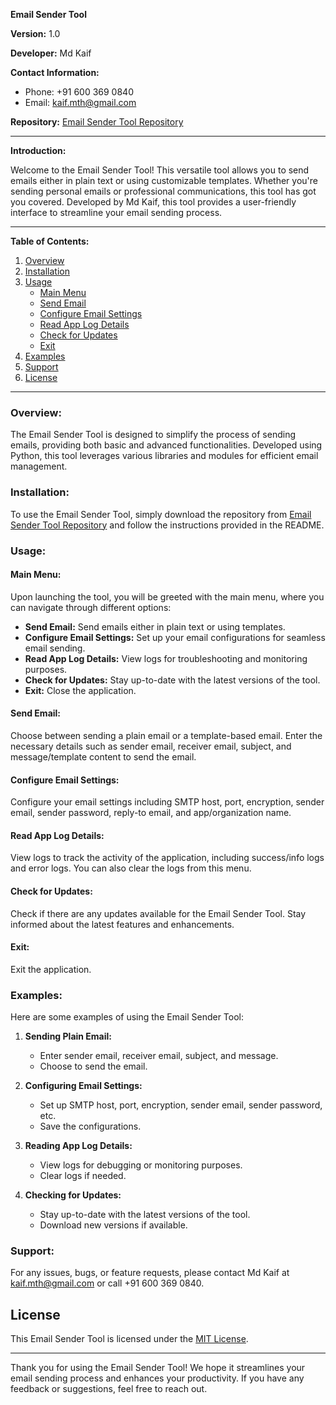 **Email Sender Tool**

**Version:** 1.0

**Developer:** Md Kaif

**Contact Information:**
- Phone: +91 600 369 0840
- Email: kaif.mth@gmail.com

**Repository:** [Email Sender Tool Repository](https://github.com/tosprodev/Email-Sender-Tool)

---

**Introduction:**

Welcome to the Email Sender Tool! This versatile tool allows you to send emails either in plain text or using customizable templates. Whether you're sending personal emails or professional communications, this tool has got you covered. Developed by Md Kaif, this tool provides a user-friendly interface to streamline your email sending process.

---

**Table of Contents:**
1. [Overview](#overview)
2. [Installation](#installation)
3. [Usage](#usage)
    - [Main Menu](#main-menu)
    - [Send Email](#send-email)
    - [Configure Email Settings](#configure-email-settings)
    - [Read App Log Details](#read-app-log-details)
    - [Check for Updates](#check-for-updates)
    - [Exit](#exit)
4. [Examples](#examples)
5. [Support](#support)
6. [License](#license)

---

### Overview:

The Email Sender Tool is designed to simplify the process of sending emails, providing both basic and advanced functionalities. Developed using Python, this tool leverages various libraries and modules for efficient email management.

### Installation:

To use the Email Sender Tool, simply download the repository from [Email Sender Tool Repository](https://github.com/tosprodev/Email-Sender-Tool) and follow the instructions provided in the README.

### Usage:

#### Main Menu:

Upon launching the tool, you will be greeted with the main menu, where you can navigate through different options:

- **Send Email:** Send emails either in plain text or using templates.
- **Configure Email Settings:** Set up your email configurations for seamless email sending.
- **Read App Log Details:** View logs for troubleshooting and monitoring purposes.
- **Check for Updates:** Stay up-to-date with the latest versions of the tool.
- **Exit:** Close the application.

#### Send Email:

Choose between sending a plain email or a template-based email. Enter the necessary details such as sender email, receiver email, subject, and message/template content to send the email.

#### Configure Email Settings:

Configure your email settings including SMTP host, port, encryption, sender email, sender password, reply-to email, and app/organization name.

#### Read App Log Details:

View logs to track the activity of the application, including success/info logs and error logs. You can also clear the logs from this menu.

#### Check for Updates:

Check if there are any updates available for the Email Sender Tool. Stay informed about the latest features and enhancements.

#### Exit:

Exit the application.

### Examples:

Here are some examples of using the Email Sender Tool:

1. **Sending Plain Email:**
    - Enter sender email, receiver email, subject, and message.
    - Choose to send the email.

2. **Configuring Email Settings:**
    - Set up SMTP host, port, encryption, sender email, sender password, etc.
    - Save the configurations.

3. **Reading App Log Details:**
    - View logs for debugging or monitoring purposes.
    - Clear logs if needed.

4. **Checking for Updates:**
    - Stay up-to-date with the latest versions of the tool.
    - Download new versions if available.

### Support:

For any issues, bugs, or feature requests, please contact Md Kaif at kaif.mth@gmail.com or call +91 600 369 0840.

## License

This Email Sender Tool is licensed under the [MIT License](https://opensource.org/licenses/MIT).

---

Thank you for using the Email Sender Tool! We hope it streamlines your email sending process and enhances your productivity. If you have any feedback or suggestions, feel free to reach out.
